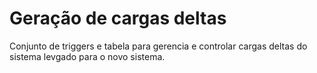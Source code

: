 # Geração de cargas deltas
Conjunto de triggers e tabela para gerencia e controlar cargas deltas do sistema levgado para o novo sistema.
